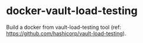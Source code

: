 # docker-vault-load-testing
Build a docker from vault-load-testing tool (ref: https://github.com/hashicorp/vault-load-testing).
